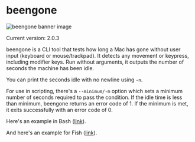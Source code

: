 # beengone

<!--README--><!--GITHUB-->
![beengone banner image](https://cdn3.brettterpstra.com/uploads/2024/12/beengone-header-rb.webp)<!--END GITHUB-->
<!--JEKYLL{% img aligncenter 800 220 /uploads/2024/12/beengone-header-rb.jpg "beengone banner image" %}-->

Current version: <!--VER-->2.0.3<!--END VER-->

beengone is a CLI tool that tests how long a Mac has gone
without user input (keyboard or mouse/trackpad). It detects
any movement or keypress, including modifier keys. Run
without arguments, it outputs the number of seconds the
machine has been idle.

You can print the seconds idle with no newline using `-n`.

For use in scripting, there's a `--minimum/-m` option which
sets a minimum number of seconds required to pass the
condition. If the idle time is less than minimum, beengone
returns an error code of 1. If the minimum is met, it exits
successfully with an error code of 0.

Here's an example in Bash ([link](https://gist.github.com/ttscoff/57c9c73ac665f2074f649ff1fa205330)).

<!--JEKYLL{% gist 57c9c73ac665f2074f649ff1fa205330%}-->

And here's an example for Fish ([link](https://gist.github.com/ttscoff/8079c8776e8f5e1f32610ba5c4992a6c)).

<!--JEKYLL{% gist 8079c8776e8f5e1f32610ba5c4992a6c %}-->

<!--END README-->

